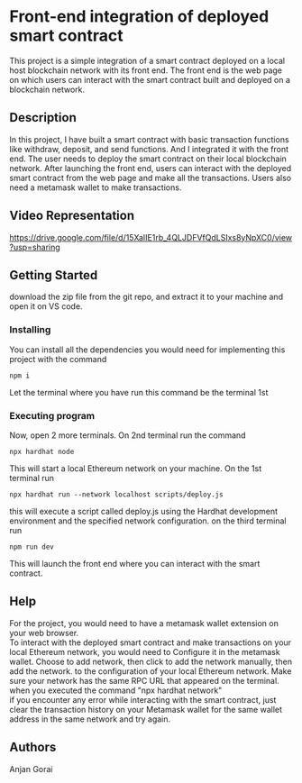 # Front-end integration of deployed smart contract

This project is a simple integration of a smart contract deployed on a local host blockchain network with its front end. The front end is the web page on which users can interact with the smart contract built and deployed on a blockchain network.
## Description

In this project, I have built a smart contract with basic transaction functions like withdraw, deposit, and send functions.
And I integrated it with the front end. The user needs to deploy the smart contract on their local blockchain network.
After launching the front end, users can interact with the deployed smart contract from the web page and make all the transactions.
Users also need a metamask wallet to make transactions.

## Video Representation
https://drive.google.com/file/d/15XaIIE1rb_4QLJDFVfQdLSIxs8yNpXC0/view?usp=sharing

## Getting Started
download the zip file from the git repo, and extract it to your machine and open it on VS code.

### Installing
You can install all the dependencies you would need for implementing this project with the command 
```
npm i
```
Let the terminal where you have run this command be the terminal 1st

### Executing program
Now, open 2 more terminals. On 2nd terminal run the command 
```
npx hardhat node
```
This will start a local Ethereum network on your machine.
On the 1st terminal run 
```
npx hardhat run --network localhost scripts/deploy.js
```
this will execute a script called deploy.js using the Hardhat development environment and the specified network configuration.
on the third terminal run
```
npm run dev
```
This will launch the front end where you can interact with the smart contract.
## Help
For the project, you would need to have a metamask wallet extension on your web browser.
<br>
To interact with the deployed smart contract and make transactions on your local Ethereum network, you would need to
Configure it in the metamask wallet. Choose to add network, then click to add the network manually, then add the network.
to the configuration of your local Ethereum network. Make sure your network has the same RPC URL that appeared on the terminal.
when you executed the command "npx hardhat network"
<br>
if you encounter any error while interacting with the smart contract, just clear the transaction history on your Metamask wallet 
for the same wallet address in the same network and try again. 

## Authors
Anjan Gorai
